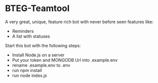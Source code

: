 # BTEG-Teamtool

A very great, unique, feature rich bot with never before seen features like:

- Reminders
- A list with statuses

Start this bot with the following steps:

- Install Node.js on a server
- Put your token and MONGODB Url into .example.env
- rename .example.env to .env
- run npm install
- run node index.js
